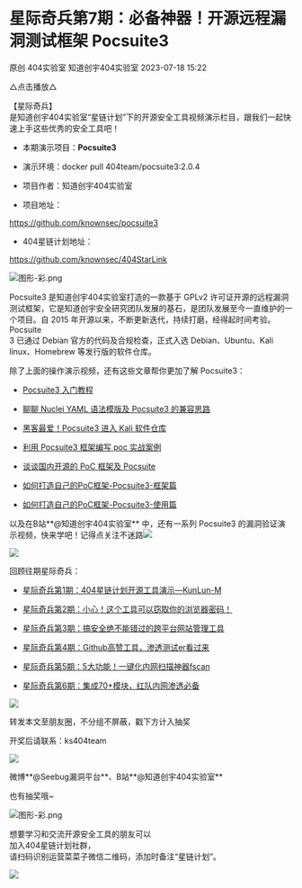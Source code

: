 #  星际奇兵第7期：必备神器！开源远程漏洞测试框架 Pocsuite3   
原创 404实验室  知道创宇404实验室   2023-07-18 15:22  
  
△点击播放△  
  
  
【星际奇兵】  
是知道创宇404实验室“星链计划”下的开源安全工具视频演示栏目，跟我们一起快速上手这些优秀的安全工具吧！  
- 本期演示项目：**Pocsuite3**  
  
- 演示环境：docker pull 404team/pocsuite3:2.0.4  
  
- 项目作者：知道创宇404实验室  
  
- 项目地址：  
  
  
https://github.com/knownsec/pocsuite3  
  
- 404星链计划地址：  
  
  
https://github.com/knownsec/404StarLink  
  
![](https://mmbiz.qpic.cn/mmbiz_png/3k9IT3oQhT1X9iaqKYiaL9HmCmvyiavsczRsDHmjR8Q2icvdQ6Fr0jNN7w66O5lvqaf060zYO0OfuuC63lCbebazPQ/640?wx_fmt=png&wxfrom=5&wx_lazy=1&wx_co=1 "图形-彩.png")  
  
  
  
  
Pocsuite3 是知道创宇404实验室打造的一款基于 GPLv2 许可证开源的远程漏洞测试框架，它是知道创宇安全研究团队发展的基石，是团队发展至今一直维护的一个项目。自 2015 年开源以来，不断更新迭代，持续打磨，经得起时间考验。  
Pocsuite  
3 已通过 Debian 官方的代码及合规检查，正式入选 Debian、Ubuntu、Kali linux、Homebrew 等发行版的软件仓库。  
  
除了上面的操作演示视频，还有这些文章帮你更加了解 Pocsuite3：  
- [Pocsuite3 入门教程](http://mp.weixin.qq.com/s?__biz=MzAxNDY2MTQ2OQ==&mid=2650963075&idx=1&sn=31d9dd7f02ea26d6ae0f77e6d8271c0b&chksm=80793eb1b70eb7a709e4445827f22ddc20efea9918714fd5c1ab30865b4581113b1dbe47b085&scene=21#wechat_redirect)  
  
  
- [聊聊 Nuclei YAML 语法模版及 Pocsuite3 的兼容思路](http://mp.weixin.qq.com/s?__biz=MzAxNDY2MTQ2OQ==&mid=2650965978&idx=1&sn=4c0d6cd961421fad17e9fa435b51f985&chksm=8079c5e8b70e4cfebc236eff5ae51c79ce116e8554959dd772c7f88e41d78198d16f634b61b2&scene=21#wechat_redirect)  
  
  
- [黑客最爱！Pocsuite3 进入 Kali 软件仓库](http://mp.weixin.qq.com/s?__biz=MzAxNDY2MTQ2OQ==&mid=2650956325&idx=1&sn=b7bccc4163c44af7e5e216b6e03ab12d&chksm=80792017b70ea901c54e6fff979623eb7662bd9aaadcf5915b10092f98db0cf96e6af1f872da&scene=21#wechat_redirect)  
  
  
- [利用 Pocsuite3 框架编写 poc 实战案例](http://mp.weixin.qq.com/s?__biz=MzAxNDY2MTQ2OQ==&mid=2650947757&idx=1&sn=677b6c36c52ce55225ae30f136b7ba5b&chksm=8079029fb70e8b89ecc9506aff4852d15d1a0237b99f691864ba7328581dae66e78f5f4d6c02&scene=21#wechat_redirect)  
  
  
- [谈谈国内开源的 PoC 框架及 Pocsuite](http://mp.weixin.qq.com/s?__biz=MzAxNDY2MTQ2OQ==&mid=2650947237&idx=1&sn=ef66ae1806cf5b0706c2ec6084fcf735&chksm=80797c97b70ef58130e5b85a2c55c4863510cb273c063560f3f0b4b14e2431eba1a3e43995f6&scene=21#wechat_redirect)  
  
  
- [如何打造自己的PoC框架-Pocsuite3-框架篇](http://mp.weixin.qq.com/s?__biz=MzAxNDY2MTQ2OQ==&mid=2650943679&idx=1&sn=e083fb9298b8ec4221b27d8a586a188d&chksm=8079728db70efb9b7281971779f7c0159f8e658def2e4f88b2bd56fb4cb21b044d085665d78b&scene=21#wechat_redirect)  
  
  
- [如何打造自己的PoC框架-Pocsuite3-使用篇](http://mp.weixin.qq.com/s?__biz=MzAxNDY2MTQ2OQ==&mid=2650943661&idx=1&sn=da7dca6c266165e91120c477f1c0b9cd&chksm=8079729fb70efb89d8016cd1502c87a4ebb9cfbe774af2da2f6ba6010b32500aa448817fcc38&scene=21#wechat_redirect)  
  
  
以及在B站**@知道创宇404实验室** 中，还有一系列 Pocsuite3 的漏洞验证演示视频，快来学吧！记得点关注不迷路![](https://mmbiz.qpic.cn/mmbiz_png/b96CibCt70iaajvl7fD4ZCicMcjhXMp1v6UsvDWTU0tsPs4YpQxEZSeAkwBFuPcXagN3ibrAuJ4jE8tuKcw0Fk5t7A/640?wx_fmt=png "")  
  
  
![](https://mmbiz.qpic.cn/sz_mmbiz_png/3k9IT3oQhT3CoBYq8L2ZChMNllu5hq7hiaUzX31BAwDiawsO7kl4NPMzLmdVsvv0aVz7O7gg61SwDCJJicMLxECbw/640?wx_fmt=png "")  
  
  
回顾往期星际奇兵：  
- [星际奇兵第1期：404星链计划开源工具演示—KunLun-M](http://mp.weixin.qq.com/s?__biz=MzAxNDY2MTQ2OQ==&mid=2650964035&idx=1&sn=1d99bcd9b54c9aa66e51adcd1d0faf76&chksm=8079c271b70e4b67981432ce3ac5f9d2d2fb122d80434e6d4a32909b83c7ab8b20a6d7e4d22a&scene=21#wechat_redirect)  
  
  
- [星际奇兵第2期：小心！这个工具可以窃取你的浏览器密码！](http://mp.weixin.qq.com/s?__biz=MzAxNDY2MTQ2OQ==&mid=2650965482&idx=1&sn=aaab6e53abacfe6f7ef057d5f3052d3f&chksm=8079c7d8b70e4ece1a3b4a5150dde4b021a913ad7f97e8ab5f435aa5362665e01f0f6f65619e&scene=21#wechat_redirect)  
  
  
- [星际奇兵第3期：搞安全绝不能错过的跨平台网站管理工具](http://mp.weixin.qq.com/s?__biz=MzAxNDY2MTQ2OQ==&mid=2650965639&idx=1&sn=5b10e6d553e3dab9ecb595646a939cb3&chksm=8079c4b5b70e4da391a33ef06121c47e58393c69dbd8cfafd215ab3725f1c3021faed95398d8&scene=21#wechat_redirect)  
  
  
- [星际奇兵第4期：Github高赞工具，渗透测试er看过来](http://mp.weixin.qq.com/s?__biz=MzAxNDY2MTQ2OQ==&mid=2650965919&idx=1&sn=707190dc01d8b16dbfadb63da8154e40&chksm=8079c5adb70e4cbbbfbefe765f6c47ca5c249a8d3d4d200ea6a65eb75c08d209c145f35d1ddb&scene=21#wechat_redirect)  
  
  
- [星际奇兵第5期：5大功能！一键化内网扫描神器fscan](http://mp.weixin.qq.com/s?__biz=MzAxNDY2MTQ2OQ==&mid=2650966920&idx=1&sn=b8dc2fdf73c90dc742148f4dfad3e8dc&chksm=8079c9bab70e40ac94b3e28caad92f9e98f4f4cb370b1ee0d06f938e5d0a83160050b3b837e2&scene=21#wechat_redirect)  
  
  
- [星际奇兵第6期：集成70+模块，红队内网渗透必备](http://mp.weixin.qq.com/s?__biz=MzAxNDY2MTQ2OQ==&mid=2650967380&idx=1&sn=93b24b7524b5a51d4d8f7c6b20dba40a&chksm=8079cf66b70e46704e3ecde448a662d32fd96227c74711dd37aa8a020650e7ae97c520a4822e&scene=21#wechat_redirect)  
  
  
![](https://mmbiz.qpic.cn/mmbiz_png/b96CibCt70iaajvl7fD4ZCicMcjhXMp1v6Uk3prAxYVgfgL9OcichAhzW6LxadA7R6ow1qONneGJBxQpJicSdytTFaA/640?wx_fmt=png "")  
  
转发本文至朋友圈，不分组不屏蔽，戳下方计入抽奖  
  
开奖后请联系：ks404team  
  
![](https://mmbiz.qpic.cn/sz_mmbiz_png/3k9IT3oQhT3CoBYq8L2ZChMNllu5hq7h4cniaiagOJyIiaMiaUlgtQBCDYCyLmmpboDwooQJ2M7f2NPXs37ZkJ57Sw/640?wx_fmt=png "")  
  
微博**@Seebug漏洞平台**、B站**@知道创宇404实验室**  
  
也有抽奖哦~  
  
  
![](https://mmbiz.qpic.cn/mmbiz_png/3k9IT3oQhT1X9iaqKYiaL9HmCmvyiavsczRsDHmjR8Q2icvdQ6Fr0jNN7w66O5lvqaf060zYO0OfuuC63lCbebazPQ/640?wx_fmt=png&wxfrom=5&wx_lazy=1&wx_co=1 "图形-彩.png")  
  
  
  
想要学习和交流开源安全工具的朋友可以  
加入404星链计划社群，  
请扫码识别运营菜菜子微信二维码，添加时备注“星链计划”。  
  
  
![](https://mmbiz.qpic.cn/mmbiz_gif/3k9IT3oQhT2NAZUwSWczFcDkibjIKD9udCavb6GxNkaRbxCpdxRglHic78lZq1HhqdhJQ0UfW1W1wVTDJWY2dQsQ/640?wx_fmt=gif&wxfrom=5&wx_lazy=1 "")  
  
